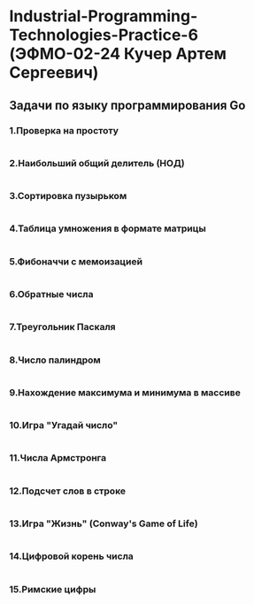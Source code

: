 # Industrial-Programming-Technologies-Practice-6 (ЭФМО-02-24 Кучер Артем Сергеевич)
## Задачи по языку программирования Go
### 1.Проверка на простоту
```
```
### 2.Наибольший общий делитель (НОД)
```
```
### 3.Сортировка пузырьком
```
```
### 4.Таблица умножения в формате матрицы
```
```
### 5.Фибоначчи с мемоизацией
```
```
### 6.Обратные числа
```
```
### 7.Треугольник Паскаля
```
```
### 8.Число палиндром
```
```
### 9.Нахождение максимума и минимума в массиве
```
```
### 10.Игра "Угадай число"
```
```
### 11.Числа Армстронга
```
```
### 12.Подсчет слов в строке
```
```
### 13.Игра "Жизнь" (Conway's Game of Life)
```
```
### 14.Цифровой корень числа
```
```
### 15.Римские цифры
```
```
